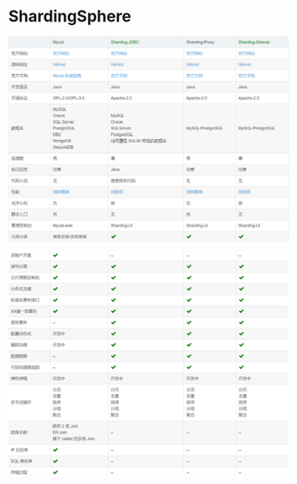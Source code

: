 
# ShardingSphere

![](../../images/share/database/shardingsphere/ss1.png)

![](../../images/share/database/shardingsphere/ss2.png)
